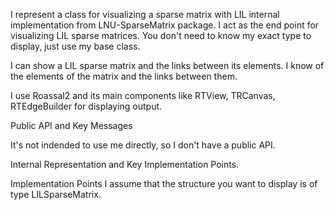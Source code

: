 I represent a class for visualizing a sparse matrix with LIL internal implementation from LNU-SparseMatrix package.
I act as the end point for visualizing LIL sparse matrices. 
You don't need to know my exact type to display, just use my base class.

I can show a LIL sparse matrix and the links between its elements.
I know of the elements of the matrix and the links between them.

I use Roassal2 and its main components like RTView, TRCanvas, RTEdgeBuilder for displaying output.

Public API and Key Messages

It's not indended to use me directly, so I don't have a public API.

Internal Representation and Key Implementation Points.

   Implementation Points
	I assume that the structure you want to display is of type LILSparseMatrix.